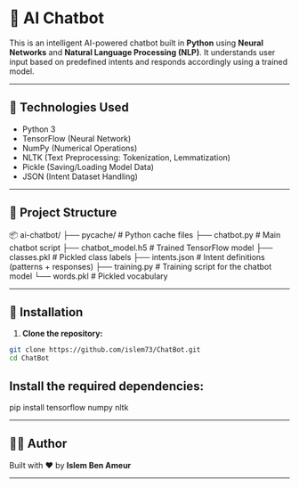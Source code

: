 # 🤖 AI Chatbot

This is an intelligent AI-powered chatbot built in **Python** using **Neural Networks** and **Natural Language Processing (NLP)**. It understands user input based on predefined intents and responds accordingly using a trained model.

---

## 🧰 Technologies Used

- Python 3
- TensorFlow (Neural Network)
- NumPy (Numerical Operations)
- NLTK (Text Preprocessing: Tokenization, Lemmatization)
- Pickle (Saving/Loading Model Data)
- JSON (Intent Dataset Handling)

---

## 📁 Project Structure

📦 ai-chatbot/
├── pycache/ # Python cache files
├── chatbot.py # Main chatbot script
├── chatbot_model.h5 # Trained TensorFlow model
├── classes.pkl # Pickled class labels
├── intents.json # Intent definitions (patterns + responses)
├── training.py # Training script for the chatbot model
└── words.pkl # Pickled vocabulary


---

## 🔧 Installation

1. **Clone the repository:**

```bash
git clone https://github.com/islem73/ChatBot.git
cd ChatBot
```
## Install the required dependencies:
pip install tensorflow numpy nltk

---

## 🙋‍♂️ Author

Built with ❤️ by **Islem Ben Ameur**

---




